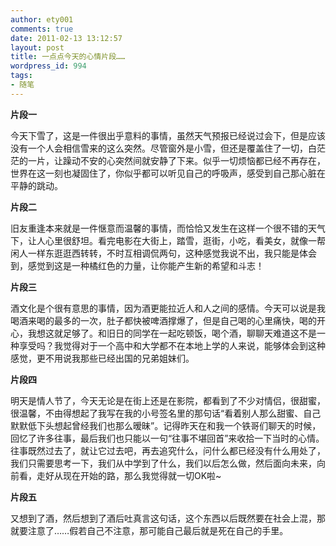 ```yaml
---
author: ety001
comments: true
date: 2011-02-13 13:12:57
layout: post
title: 一点点今天的心情片段……
wordpress_id: 994
tags:
- 随笔
---
```


**片段一**

今天下雪了，这是一件很出乎意料的事情，虽然天气预报已经说过会下，但是应该没有一个人会相信雪来的这么突然。尽管窗外是小雪，但还是覆盖住了一切，白茫茫的一片，让躁动不安的心突然间就安静了下来。似乎一切烦恼都已经不再存在，世界在这一刻也凝固住了，你似乎都可以听见自己的呼吸声，感受到自己那心脏在平静的跳动。

**片段二**

旧友重逢本来就是一件惬意而温馨的事情，而恰恰又发生在这样一个很不错的天气下，让人心里很舒坦。看完电影在大街上，踏雪，逛街，小吃，看美女，就像一帮闲人一样东逛逛西转转，不时互相调侃两句，这种感觉我说不出，我只能是体会到，感觉到这是一种橘红色的力量，让你能产生新的希望和斗志！

**片段三**

酒文化是个很有意思的事情，因为酒更能拉近人和人之间的感情。今天可以说是我喝酒来喝的最多的一次，肚子都快被啤酒撑爆了，但是自己喝的心里痛快，喝的开心，我想这就足够了。和旧日的同学在一起吃顿饭，喝个酒，聊聊天难道这不是一种享受吗？我觉得对于一个高中和大学都不在本地上学的人来说，能够体会到这种感觉，更不用说我那些已经出国的兄弟姐妹们。

**片段四**

明天是情人节了，今天无论是在街上还是在影院，都看到了不少对情侣，很甜蜜，很温馨，不由得想起了我写在我的小号签名里的那句话“看着别人那么甜蜜、自己默默低下头想起曾经我们也那么暧昧”。记得昨天在和我一个铁哥们聊天的时候，回忆了许多往事，最后我们也只能以一句“往事不堪回首”来收拾一下当时的心情。往事既然过去了，就让它过去吧，再去追究什么，问什么都已经没有什么用处了，我们只需要思考一下，我们从中学到了什么，我们以后怎么做，然后面向未来，向前看，走好从现在开始的路，那么我觉得就一切OK啦~

**片段五**

又想到了酒，然后想到了酒后吐真言这句话，这个东西以后既然要在社会上混，那就要注意了……假若自己不注意，那可能自己最后就是死在自己的手里。

